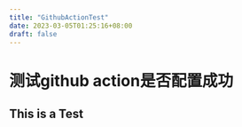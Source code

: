 ```yaml
---
title: "GithubActionTest"
date: 2023-03-05T01:25:16+08:00
draft: false
---
```


# 测试github action是否配置成功

## This is a Test